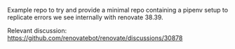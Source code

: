 Example repo to try and provide a minimal repo containing a pipenv setup to replicate errors we see internally with renovate 38.39.

Relevant discussion: https://github.com/renovatebot/renovate/discussions/30878
